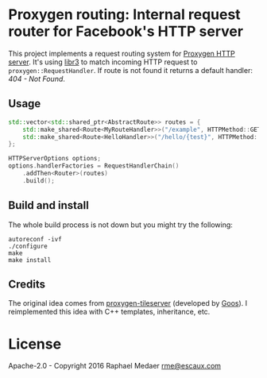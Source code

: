 # Proxygen routing: Internal request router for Facebook's HTTP server

This project implements a request routing system for
[Proxygen HTTP server](https://github.com/facebook/proxygen).
It's using [libr3](https://github.com/c9s/r3) to match incoming HTTP request to `proxygen::RequestHandler`.
If route is not found it returns a default handler: _404 - Not Found_.

## Usage

```cpp
std::vector<std::shared_ptr<AbstractRoute>> routes = {
	std::make_shared<Route<MyRouteHandler>>("/example", HTTPMethod::GET),
	std::make_shared<Route<HelloHandler>>("/hello/{test}", HTTPMethod::GET)
};

HTTPServerOptions options;
options.handlerFactories = RequestHandlerChain()
	.addThen<Router>(routes)
	.build();
```


## Build and install
The whole build process is not down but you might try the following:

```
autoreconf -ivf
./configure
make
make install
```

## Credits
The original idea comes from
[proxygen-tileserver](https://github.com/Goos/proxygen-tileserver/)
 (developed by [Goos](https://github.com/Goos)). I reimplemented this idea with
C++ templates, inheritance, etc.

# License
Apache-2.0 - Copyright 2016 Raphael Medaer <rme@escaux.com>
